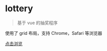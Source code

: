 # lottery

> 基于 vue 的抽奖程序

使用了 grid 布局，支持 Chrome，Safari 等浏览器

[点击浏览](https://yokiyokiyoki.github.io/lottery)
